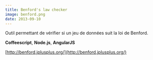 ```yaml
---
title: Benford's law checker
image: benford.png
date: 2013-09-10
---
```


Outil permettant de vérifier si un jeu de données suit la loi de Benford.  
  
**Coffeescript**, **Node.js**, **AngularJS**  
  
[http://benford.jplusplus.org/](http://benford.jplusplus.org/)